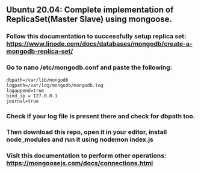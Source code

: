 ## Ubuntu 20.04: Complete implementation of ReplicaSet(Master Slave) using mongoose.

### Follow this documentation to successfully setup replica set: https://www.linode.com/docs/databases/mongodb/create-a-mongodb-replica-set/

### Go to nano /etc/mongodb.conf and paste the following:
```
dbpath=/var/lib/mongodb                                                                                                                
logpath=/var/log/mongodb/mongodb.log                                                                                                    
logappend=true                                                                                                                          
bind_ip = 127.0.0.1                                                                                                                    
journal=true
```
### Check if your log file is present there and check for dbpath too.

### Then download this repo, open it in your editor, install node_modules and run it using nodemon index.js

### Visit this documentation to perform other operations: https://mongoosejs.com/docs/connections.html
